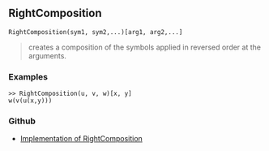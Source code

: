 ## RightComposition

```
RightComposition(sym1, sym2,...)[arg1, arg2,...]
```

> creates a composition of the symbols applied in reversed order at the arguments.


### Examples

```
>> RightComposition(u, v, w)[x, y]
w(v(u(x,y)))
```


### Github

* [Implementation of RightComposition](https://github.com/axkr/symja_android_library/blob/master/symja_android_library/matheclipse-core/src/main/java/org/matheclipse/core/builtin/ListFunctions.java#L6267) 
